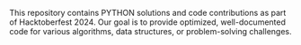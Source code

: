 This repository contains PYTHON solutions and code contributions as part of Hacktoberfest 2024. Our goal is to provide optimized, well-documented code for various algorithms, data structures, or problem-solving challenges. 
